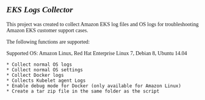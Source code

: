 ## <span style="font-family: times, serif; font-size:16pt; font-style:italic;"> EKS Logs Collector 

<span style="font-family: calibri, Garamond, 'Comic Sans MS' ;">This project was created to collect Amazon EKS log files and OS logs for troubleshooting Amazon EKS customer support cases.</span>

<span style="font-family: calibri, Garamond, 'Comic Sans MS' ;">The following functions are supported:</span>

<span style="font-family: calibri, Garamond, 'Comic Sans MS' ;">Supported OS: Amazon Linux, Red Hat Enterprise Linux 7, Debian 8, Ubuntu 14.04</span>
```
* Collect normal OS logs
* Collect normal OS settings
* Collect Docker logs
* Collects Kubelet agent Logs
* Enable debug mode for Docker (only available for Amazon Linux)
* Create a tar zip file in the same folder as the script
